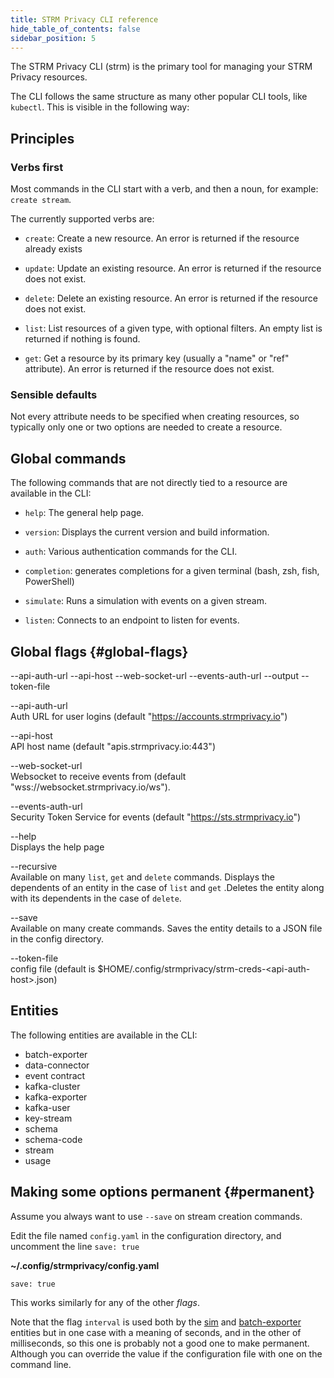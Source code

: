 ```yaml
---
title: STRM Privacy CLI reference
hide_table_of_contents: false
sidebar_position: 5
---
```


The STRM Privacy CLI (strm) is the primary tool for managing your STRM
Privacy resources.

The CLI follows the same structure as many other popular CLI tools, like
`kubectl`. This is visible in the following way:

## Principles

### Verbs first

Most commands in the CLI start with a verb, and then a noun, for
example: `create stream`.

The currently supported verbs are:

-   `create`: Create a new resource. An error is returned if the
    resource already exists

-   `update`: Update an existing resource. An error is returned if the
    resource does not exist.

-   `delete`: Delete an existing resource. An error is returned if the
    resource does not exist.

-   `list`: List resources of a given type, with optional filters. An
    empty list is returned if nothing is found.

-   `get`: Get a resource by its primary key (usually a "name" or "ref"
    attribute). An error is returned if the resource does not exist.

### Sensible defaults

Not every attribute needs to be specified when creating resources, so
typically only one or two options are needed to create a resource.

## Global commands

The following commands that are not directly tied to a resource are
available in the CLI:

-   `help`: The general help page.

-   `version`: Displays the current version and build information.

-   `auth`: Various authentication commands for the CLI.

-   `completion`: generates completions for a given terminal (bash, zsh,
    fish, PowerShell)

-   `simulate`: Runs a simulation with events on a given stream.

-   `listen`: Connects to an endpoint to listen for events.

## Global flags {#global-flags}

--api-auth-url --api-host --web-socket-url --events-auth-url --output
--token-file

--api-auth-url  
Auth URL for user logins (default "https://accounts.strmprivacy.io")

--api-host  
API host name (default "apis.strmprivacy.io:443")

--web-socket-url  
Websocket to receive events from (default
"wss://websocket.strmprivacy.io/ws").

--events-auth-url  
Security Token Service for events (default "https://sts.strmprivacy.io")

--help  
Displays the help page

--recursive  
Available on many `list`, `get` and `delete` commands. Displays the
dependents of an entity in the case of `list` and `get` .Deletes the
entity along with its dependents in the case of `delete`.

--save  
Available on many create commands. Saves the entity details to a JSON
file in the config directory.

--token-file  
config file (default is
$HOME/.config/strmprivacy/strm-creds-&lt;api-auth-host&gt;.json)

## Entities

The following entities are available in the CLI:

- batch-exporter
- data-connector
- event contract
- kafka-cluster
- kafka-exporter
- kafka-user
- key-stream
- schema
- schema-code
- stream
- usage

## Making some options permanent {#permanent}

Assume you always want to use `--save` on stream creation commands.

Edit the file named `config.yaml` in the configuration directory, and
uncomment the line `save: true`

**~/.config/strmprivacy/config.yaml**

    save: true

This works similarly for any of the other *flags*.

Note that the flag `interval` is used both by the [sim](/04-reference/01-cli-reference/strm/simulate/random-events.md) and
[batch-exporter](/04-reference/01-cli-reference/strm/create/batch-exporter.md) entities but in one case with a
meaning of seconds, and in the other of milliseconds, so this one is
probably not a good one to make permanent. Although you can override the
value if the configuration file with one on the command line.
